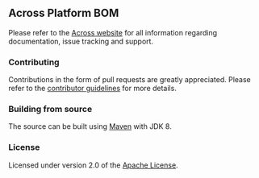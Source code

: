 ## Across Platform BOM
Please refer to the [Across website][] for all information regarding documentation, issue tracking and support.

### Contributing
Contributions in the form of pull requests are greatly appreciated.  Please refer to the [contributor guidelines][] for more details. 

### Building from source
The source can be built using [Maven][] with JDK 8.

### License
Licensed under version 2.0 of the [Apache License][].

[Across website]: https://foreach-across.github.io
[contributor guidelines]: https://foreach-across.github.io/contributing
[Maven]: https://maven.apache.org
[Apache License]: https://www.apache.org/licenses/LICENSE-2.0